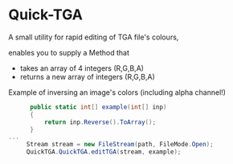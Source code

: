 # Quick-TGA
A small utility for rapid editing of TGA file's colours, 

enables you to supply a Method that 
+ takes an array of 4 integers (R,G,B,A)
+ returns a new array of integers (R,G,B,A)

Example of inversing an image's colors (including alpha channel!)
```cs
      public static int[] example(int[] inp)
      {
          return inp.Reverse().ToArray();
      }
...
     Stream stream = new FileStream(path, FileMode.Open);
     QuickTGA.QuickTGA.editTGA(stream, example);
```
